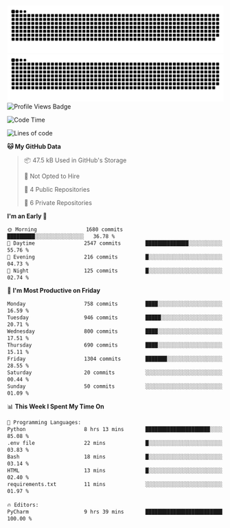 <img src="https://github.com/nielsbaggerman/nielsbaggerman/blob/output/github-contribution-grid-snake.svg#gh-light-mode-only" alt="GitHub Snake Light">
<img src="https://github.com/nielsbaggerman/nielsbaggerman/blob/output/github-contribution-grid-snake-dark.svg#gh-dark-mode-only" alt="GitHub Snake Dark">
<img src="https://komarev.com/ghpvc/?username=nielsbaggerman&amp;label=Profile+Views" alt="Profile Views Badge" />

<!--START_SECTION:waka-->
![Code Time](http://img.shields.io/badge/Code%20Time-2%2C126%20hrs%2027%20mins-blue)

![Lines of code](https://img.shields.io/badge/From%20Hello%20World%20I%27ve%20Written-7.4%20million%20lines%20of%20code-blue)

**🐱 My GitHub Data** 

> 📦 47.5 kB Used in GitHub's Storage 
 > 
> 🚫 Not Opted to Hire
 > 
> 📜 4 Public Repositories 
 > 
> 🔑 6 Private Repositories 
 > 
**I'm an Early 🐤** 

```text
🌞 Morning                1680 commits        █████████░░░░░░░░░░░░░░░░   36.78 % 
🌆 Daytime                2547 commits        ██████████████░░░░░░░░░░░   55.76 % 
🌃 Evening                216 commits         █░░░░░░░░░░░░░░░░░░░░░░░░   04.73 % 
🌙 Night                  125 commits         █░░░░░░░░░░░░░░░░░░░░░░░░   02.74 % 
```
📅 **I'm Most Productive on Friday** 

```text
Monday                   758 commits         ████░░░░░░░░░░░░░░░░░░░░░   16.59 % 
Tuesday                  946 commits         █████░░░░░░░░░░░░░░░░░░░░   20.71 % 
Wednesday                800 commits         ████░░░░░░░░░░░░░░░░░░░░░   17.51 % 
Thursday                 690 commits         ████░░░░░░░░░░░░░░░░░░░░░   15.11 % 
Friday                   1304 commits        ███████░░░░░░░░░░░░░░░░░░   28.55 % 
Saturday                 20 commits          ░░░░░░░░░░░░░░░░░░░░░░░░░   00.44 % 
Sunday                   50 commits          ░░░░░░░░░░░░░░░░░░░░░░░░░   01.09 % 
```


📊 **This Week I Spent My Time On** 

```text
💬 Programming Languages: 
Python                   8 hrs 13 mins       █████████████████████░░░░   85.08 % 
.env file                22 mins             █░░░░░░░░░░░░░░░░░░░░░░░░   03.83 % 
Bash                     18 mins             █░░░░░░░░░░░░░░░░░░░░░░░░   03.14 % 
HTML                     13 mins             █░░░░░░░░░░░░░░░░░░░░░░░░   02.40 % 
requirements.txt         11 mins             ░░░░░░░░░░░░░░░░░░░░░░░░░   01.97 % 

🔥 Editors: 
PyCharm                  9 hrs 39 mins       █████████████████████████   100.00 % 
```


<!--END_SECTION:waka-->
